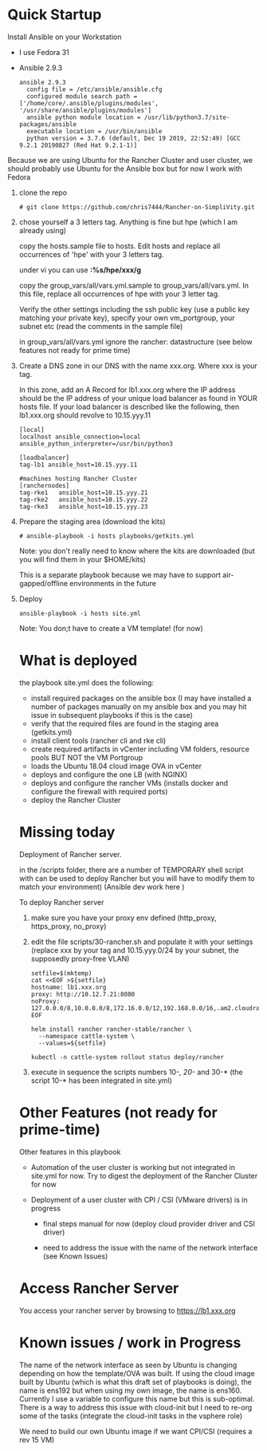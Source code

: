 # Quick Startup

Install Ansible on your Workstation

- I use Fedora 31

- Ansible 2.9.3

  ```
  ansible 2.9.3
    config file = /etc/ansible/ansible.cfg
    configured module search path = ['/home/core/.ansible/plugins/modules', '/usr/share/ansible/plugins/modules']
    ansible python module location = /usr/lib/python3.7/site-packages/ansible
    executable location = /usr/bin/ansible
    python version = 3.7.6 (default, Dec 19 2019, 22:52:49) [GCC 9.2.1 20190827 (Red Hat 9.2.1-1)]
  
  ```

Because we are using Ubuntu for the Rancher Cluster and user cluster, we should probably use Ubuntu for the Ansible box but for now I work with Fedora

1. clone the repo

   ```
   # git clone https://github.com/chris7444/Rancher-on-SimpliVity.git
   ```

2. chose yourself a 3 letters tag. Anything is fine but hpe (which I am already using)

   copy the hosts.sample file to hosts. Edit hosts and replace all occurrences of 'hpe' with your 3 letters tag.

   under vi you can use **:%s/hpe/xxx/g**

   copy the group_vars/all/vars.yml.sample to group_vars/all/vars.yml. In this file, replace all occurrences of hpe with your 3 letter tag. 

   Verify the other settings including the ssh public key (use a public key matching your private key), specify your own vm_portgroup, your subnet etc (read the comments in the  sample file)

   in group_vars/all/vars.yml ignore the rancher: datastructure (see below features not ready for prime time)

3. Create a DNS zone in our DNS with the name xxx.org. Where xxx is your tag.

   In this zone, add an A Record for lb1.xxx.org where the IP address should be the IP address of your unique load balancer as found in YOUR hosts file. If your load balancer is described like the following, then lb1.xxx.org should revolve to 10.15.yyy.11

   ```
   [local]
   localhost ansible_connection=local ansible_python_interpreter=/usr/bin/python3
   
   [loadbalancer]
   tag-lb1 ansible_host=10.15.yyy.11
   
   #machines hosting Rancher Cluster
   [ranchernodes]
   tag-rke1   ansible_host=10.15.yyy.21
   tag-rke2   ansible_host=10.15.yyy.22
   tag-rke3   ansible_host=10.15.yyy.23
   ```

4. Prepare the staging area (download the kits)

   ```
   # ansible-playbook -i hosts playbooks/getkits.yml
   ```

   Note: you don't really need to know where the kits are downloaded (but you will find them in your $HOME/kits)

   This is a separate playbook because we may have to support air-gapped/offline environments in the future

5. Deploy

   ```
   ansible-playbook -i hosts site.yml
   ```

   

   Note: You don;t have to create a VM template! (for now)

   # What is deployed

   the playbook site.yml does the following:

   - install required packages on the ansible box (I may have installed a number of packages manually on my ansible box and you may hit issue in subsequent playbooks if this is the case)
   - verify that the required files are found in the staging area (getkits.yml)
   - install client tools (rancher cli and rke cli)
   - create required artifacts in vCenter including VM folders,  resource pools BUT NOT the VM Portgroup
   - loads the Ubuntu 18.04 cloud image OVA in vCenter
   - deploys and configure the one LB (with NGINX)
   - deploys and configure the rancher VMs (installs docker and configure the firewall with required ports)
   - deploy the Rancher Cluster

   

   # Missing today

   Deployment of Rancher server. 

   in the <repo>/scripts folder, there are a number of TEMPORARY shell script with can be used to deploy Rancher but you will have to modify them to match your environment) (Ansible dev work here )

   To deploy Rancher server

   1. make sure you have your proxy env defined (http_proxy, https_proxy, no_proxy)

   2. edit  the file scripts/30-rancher.sh and populate it with your settings (replace xxx by your tag and 10.15.yyy.0/24 by your subnet, the supposedly proxy-free VLAN)

      ```
      setfile=$(mktemp)
      cat <<EOF >${setfile}
      hostname: lb1.xxx.org
      proxy: http://10.12.7.21:8080
      noProxy: 127.0.0.0/8,10.0.0.0/8,172.16.0.0/12,192.168.0.0/16,.am2.cloudra.local,.xxx.org,10.15.yyy.0/24
      EOF
      
      helm install rancher rancher-stable/rancher \
        --namespace cattle-system \
        --values=${setfile}
      
      kubectl -n cattle-system rollout status deploy/rancher
      ```

      

   3. execute in sequence the scripts numbers 10-*, 20-* and 30-* (the script 10-* has been integrated in site.yml)

   

   # Other Features (not ready for prime-time)

   Other features in this playbook 

   - Automation of the user cluster is working but not integrated in site.yml for now. Try to digest the deployment of the Rancher Cluster for now

   - Deployment of a user cluster with CPI / CSI (VMware drivers) is in progress 

     - final steps manual for now (deploy cloud provider driver and CSI driver)

     - need to address the issue with the name of the network interface (see Known Issues)

   

   # Access Rancher Server

   You access your rancher server by browsing to https://lb1.xxx.org

   # Known issues / work in Progress

   The name of the network interface as seen by Ubuntu  is changing depending on how the template/OVA was built. If using the cloud image built by Ubuntu (which is what this draft set of playbooks is doing), the name is ens192 but when using my own image, the name is ens160. Currently I use a variable to configure this name but this is sub-optimal. There is a way to address this issue with cloud-init but I need to re-org some of the tasks (integrate the cloud-init tasks in the vsphere role)

   We need to build our own Ubuntu image if we want CPI/CSI (requires a rev 15 VM)

   

   
